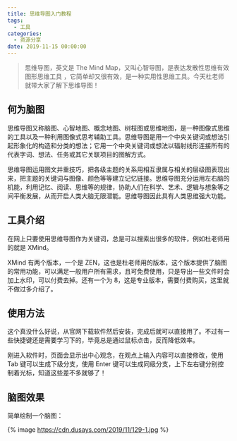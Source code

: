 ```yaml
---
title: 思维导图入门教程
tags:
  - 工具
categories:
  - 资源分享
date: 2019-11-15 00:00:00
---
```


> 思维导图，英文是 The Mind Map，又叫心智导图，是表达发散性思维有效图形思维工具 ，它简单却又很有效，是一种实用性思维工具。今天杜老师就带大家了解下思维导图！

<!-- more -->

## 何为脑图

思维导图又称脑图、心智地图、概念地图、树枝图或思维地图，是一种图像式思维的工具以及一种利用图像式思考辅助工具。思维导图是用一个中央关键词或想法引起形象化的构造和分类的想法；它用一个中央关键词或想法以辐射线形连接所有的代表字词、想法、任务或其它关联项目的图解方式。

思维导图运用图文并重技巧，把各级主题的关系用相互隶属与相关的层级图表现出来，把主题的关键词与图像、颜色等等建立记忆链接。思维导图充分运用左右脑的机能，利用记忆、阅读、思维等的规律，协助人们在科学、艺术、逻辑与想象等之间平衡发展，从而开启人类大脑无限潜能。思维导图因此具有人类思维强大功能。

## 工具介绍

在网上只要使用思维导图作为关键词，总是可以搜索出很多的软件，例如杜老师用的就是 XMind。

XMind 有两个版本，一个是 ZEN，这也是杜老师用的版本，这个版本提供了脑图的常用功能，可以满足一般用户所有需求，且可免费使用，只是导出一些文件时会加上水印，可以付费去掉。还有一个为 8，这是专业版本，需要付费购买，这里就不做过多介绍了。

## 使用方法

这个真没什么好说，从官网下载软件然后安装，完成后就可以直接用了。不过有一些快捷键还是需要学习下的，毕竟总是通过鼠标点击，反而降低效率。

刚进入软件时，页面会显示出中心观念，在观点上输入内容可以直接修改，使用 Tab 键可以生成下级分支，使用 Enter 键可以生成同级分支，上下左右键分别控制着光标，知道这些差不多就够了！

## 脑图效果

简单绘制一个脑图：

{% image https://cdn.dusays.com/2019/11/129-1.jpg %}